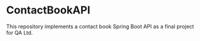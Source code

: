 # ContactBookAPI

This repository implements a contact book Spring Boot API as a final project for QA Ltd.
